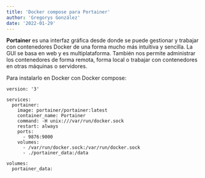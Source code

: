 ```yaml
---
title: 'Docker compose para Portainer'
author: 'Gregorys González'
date: '2022-01-29'
---
```


**Portainer** es una interfaz gráfica desde donde se puede gestionar y trabajar con contenedores Docker de una forma mucho más intuitiva y sencilla. La GUI se basa en web y es multiplataforma. También nos permite administrar los contenedores de forma remota, forma local o trabajar con contenedores en otras máquinas o servidores.

Para instalarlo en Docker con Docker compose:

```
version: '3'

services:
  portainer:
    image: portainer/portainer:latest
    container_name: Portainer
    command: -H unix:///var/run/docker.sock
    restart: always
    ports:
      - 9876:9000
    volumes:
      - /var/run/docker.sock:/var/run/docker.sock
      - ./portainer_data:/data

volumes:
  portainer_data:
```
